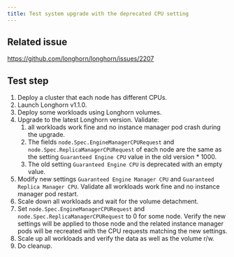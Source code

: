 ```yaml
---
title: Test system upgrade with the deprecated CPU setting
---
```


## Related issue
https://github.com/longhorn/longhorn/issues/2207

## Test step
1. Deploy a cluster that each node has different CPUs.
2. Launch Longhorn v1.1.0.
3. Deploy some workloads using Longhorn volumes.
4. Upgrade to the latest Longhorn version. Validate:
    1. all workloads work fine and no instance manager pod crash during the upgrade.
    2. The fields `node.Spec.EngineManagerCPURequest` and `node.Spec.ReplicaManagerCPURequest` of each node are the same as the setting `Guaranteed Engine CPU` value in the old version * 1000.
    3. The old setting `Guaranteed Engine CPU` is deprecated with an empty value. 
5. Modify new settings `Guaranteed Engine Manager CPU` and `Guaranteed Replica Manager CPU`. Validate all workloads work fine and no instance manager pod restart.
6. Scale down all workloads and wait for the volume detachment.
7. Set `node.Spec.EngineManagerCPURequest` and `node.Spec.ReplicaManagerCPURequest` to 0 for some node. Verify the new settings will be applied to those node and the related instance manager pods will be recreated with the CPU requests matching the new settings.
8. Scale up all workloads and verify the data as well as the volume r/w.
9. Do cleanup.
